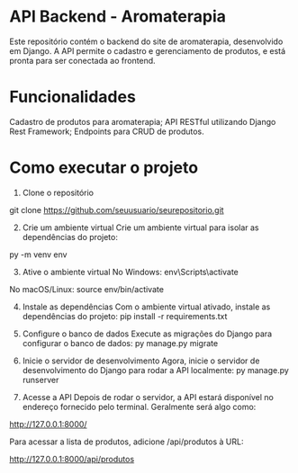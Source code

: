 # API Backend - Aromaterapia

Este repositório contém o backend do site de aromaterapia, desenvolvido em Django. A API permite o cadastro e gerenciamento de produtos, e está pronta para ser conectada ao frontend.

# Funcionalidades
Cadastro de produtos para aromaterapia;
API RESTful utilizando Django Rest Framework;
Endpoints para CRUD de produtos.

# Como executar o projeto

1. Clone o repositório

git clone https://github.com/seuusuario/seurepositorio.git

2. Crie um ambiente virtual
Crie um ambiente virtual para isolar as dependências do projeto:

py -m venv env

3. Ative o ambiente virtual
No Windows:
env\Scripts\activate

No macOS/Linux:
source env/bin/activate

4. Instale as dependências
Com o ambiente virtual ativado, instale as dependências do projeto:
pip install -r requirements.txt

5. Configure o banco de dados
Execute as migrações do Django para configurar o banco de dados:
py manage.py migrate

6. Inicie o servidor de desenvolvimento
Agora, inicie o servidor de desenvolvimento do Django para rodar a API localmente:
py manage.py runserver

7. Acesse a API
Depois de rodar o servidor, a API estará disponível no endereço fornecido pelo terminal. Geralmente será algo como:

http://127.0.0.1:8000/

Para acessar a lista de produtos, adicione /api/produtos à URL:

http://127.0.0.1:8000/api/produtos



